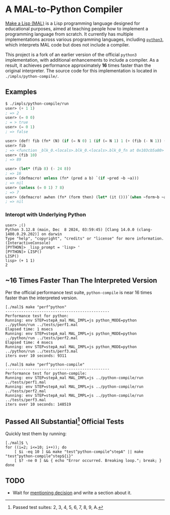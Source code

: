 # A MAL-to-Python Compiler 

[Make a Lisp (MAL)](https://github.com/kanaka/mal/tree/master) is a Lisp
programming language designed for educational purposes, aimed at teaching
people how to implement a programming language from scratch. It currently has
multiple implementations across various programming languages, including
[`python3`](https://github.com/kanaka/mal/tree/master/impls/python3), which
interprets MAL code but does not include a compiler.

This project is a fork of an earlier version of the official `python3`
implementation, with additional enhancements to include a compiler. As a
result, it achieves performance approximately **16** times faster than the
original interpreter. The source code for this implementation is located in
`./impls/python-compile/`.

## Examples

``` lisp
$ ./impls/python-compile/run
user> (+ 1 1)
; => 2
user> (= 0 0)
; = > true
user> (= 0 1)
; => false

user> (def! fib (fn* (N) (if (= N 0) 1 (if (= N 1) 1 (+ (fib (- N 1)) (fib (- N 2)))))))
user> fib
; => <function _blk_0.<locals>.blk_0.<locals>.blk_0_fn at 0x103cb5a80>
user> (fib 10)
; => 89

user> (let* (fib 8) (- 24 8))
; => 16
user> (defmacro! unless (fn* (pred a b) `(if ~pred ~b ~a)))
; => nil
user> (unless (= 0 1) 7 8)
; => 7
user> (defmacro! awhen (fn* (form then) (let* (it ()))`(when ~form~b ~a)))
; => nil
```

### Interopt with Underlying Python

``` shell
user> ;()
Python 3.12.8 (main, Dec  8 2024, 03:59:45) [Clang 14.0.0 (clang-1400.0.29.202)] on darwin
Type "help", "copyright", "credits" or "license" for more information.
(InteractiveConsole)
[PYTHON]> _lisp_prompt = 'lisp> '
[PYTHON]> LISP()
LISP()
lisp> (+ 1 1)
2
```

## ~16 Times Faster Than The Interpreted Version

Per the official performance test suite, `python-compile` is near
16 times faster than the interpreted version.

``` shell
[./mal]$ make "perf^python"
----------------------------------------------
Performance test for python:
Running: env STEP=stepA_mal MAL_IMPL=js python_MODE=python ../python/run ../tests/perf1.mal
Elapsed time: 1 msecs
Running: env STEP=stepA_mal MAL_IMPL=js python_MODE=python ../python/run ../tests/perf2.mal
Elapsed time: 4 msecs
Running: env STEP=stepA_mal MAL_IMPL=js python_MODE=python ../python/run ../tests/perf3.mal
iters over 10 seconds: 9311

[./mal]$ make "perf^python-compile"
----------------------------------------------
Performance test for python-compile:
Running: env STEP=stepA_mal MAL_IMPL=js ../python-compile/run ../tests/perf1.mal
Running: env STEP=stepA_mal MAL_IMPL=js ../python-compile/run ../tests/perf2.mal
Running: env STEP=stepA_mal MAL_IMPL=js ../python-compile/run ../tests/perf3.mal
iters over 10 seconds: 148519
```

## Passed All Substantial[^1] Official Tests

Quickly test them by running:

``` shell
[./mal]$ \
for ((i=2; i<=10; i++)); do
    [ $i -eq 10 ] && make "test^python-compile^stepA" || make "test^python-compile^step${i}"
    [ $? -ne 0 ] && { echo "Error occurred. Breaking loop."; break; }
done
```

## TODO

+ Wait for [mentioning decision](https://github.com/kanaka/mal/pull/653) and
  write a section about it.

[^1]: Passed test suites: 2, 3, 4, 5, 6, 7, 8, 9, A.

